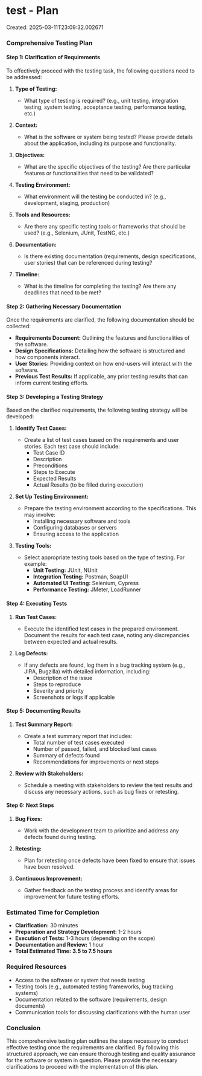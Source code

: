# test - Plan

Created: 2025-03-11T23:09:32.002671

### Comprehensive Testing Plan

#### Step 1: Clarification of Requirements

To effectively proceed with the testing task, the following questions need to be addressed:

1. **Type of Testing:**
   - What type of testing is required? (e.g., unit testing, integration testing, system testing, acceptance testing, performance testing, etc.)

2. **Context:**
   - What is the software or system being tested? Please provide details about the application, including its purpose and functionality.

3. **Objectives:**
   - What are the specific objectives of the testing? Are there particular features or functionalities that need to be validated?

4. **Testing Environment:**
   - What environment will the testing be conducted in? (e.g., development, staging, production)

5. **Tools and Resources:**
   - Are there any specific testing tools or frameworks that should be used? (e.g., Selenium, JUnit, TestNG, etc.)

6. **Documentation:**
   - Is there existing documentation (requirements, design specifications, user stories) that can be referenced during testing?

7. **Timeline:**
   - What is the timeline for completing the testing? Are there any deadlines that need to be met?

#### Step 2: Gathering Necessary Documentation

Once the requirements are clarified, the following documentation should be collected:

- **Requirements Document:** Outlining the features and functionalities of the software.
- **Design Specifications:** Detailing how the software is structured and how components interact.
- **User Stories:** Providing context on how end-users will interact with the software.
- **Previous Test Results:** If applicable, any prior testing results that can inform current testing efforts.

#### Step 3: Developing a Testing Strategy

Based on the clarified requirements, the following testing strategy will be developed:

1. **Identify Test Cases:**
   - Create a list of test cases based on the requirements and user stories. Each test case should include:
     - Test Case ID
     - Description
     - Preconditions
     - Steps to Execute
     - Expected Results
     - Actual Results (to be filled during execution)

2. **Set Up Testing Environment:**
   - Prepare the testing environment according to the specifications. This may involve:
     - Installing necessary software and tools
     - Configuring databases or servers
     - Ensuring access to the application

3. **Testing Tools:**
   - Select appropriate testing tools based on the type of testing. For example:
     - **Unit Testing:** JUnit, NUnit
     - **Integration Testing:** Postman, SoapUI
     - **Automated UI Testing:** Selenium, Cypress
     - **Performance Testing:** JMeter, LoadRunner

#### Step 4: Executing Tests

1. **Run Test Cases:**
   - Execute the identified test cases in the prepared environment. Document the results for each test case, noting any discrepancies between expected and actual results.

2. **Log Defects:**
   - If any defects are found, log them in a bug tracking system (e.g., JIRA, Bugzilla) with detailed information, including:
     - Description of the issue
     - Steps to reproduce
     - Severity and priority
     - Screenshots or logs if applicable

#### Step 5: Documenting Results

1. **Test Summary Report:**
   - Create a test summary report that includes:
     - Total number of test cases executed
     - Number of passed, failed, and blocked test cases
     - Summary of defects found
     - Recommendations for improvements or next steps

2. **Review with Stakeholders:**
   - Schedule a meeting with stakeholders to review the test results and discuss any necessary actions, such as bug fixes or retesting.

#### Step 6: Next Steps

1. **Bug Fixes:**
   - Work with the development team to prioritize and address any defects found during testing.

2. **Retesting:**
   - Plan for retesting once defects have been fixed to ensure that issues have been resolved.

3. **Continuous Improvement:**
   - Gather feedback on the testing process and identify areas for improvement for future testing efforts.

### Estimated Time for Completion

- **Clarification:** 30 minutes
- **Preparation and Strategy Development:** 1-2 hours
- **Execution of Tests:** 1-3 hours (depending on the scope)
- **Documentation and Review:** 1 hour
- **Total Estimated Time:** **3.5 to 7.5 hours**

### Required Resources

- Access to the software or system that needs testing
- Testing tools (e.g., automated testing frameworks, bug tracking systems)
- Documentation related to the software (requirements, design documents)
- Communication tools for discussing clarifications with the human user

### Conclusion

This comprehensive testing plan outlines the steps necessary to conduct effective testing once the requirements are clarified. By following this structured approach, we can ensure thorough testing and quality assurance for the software or system in question. Please provide the necessary clarifications to proceed with the implementation of this plan.